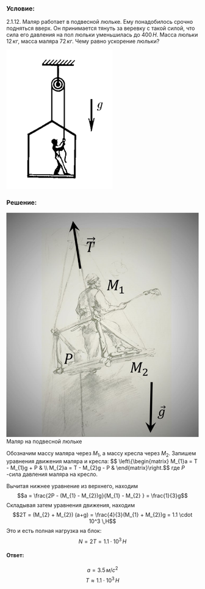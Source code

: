 ###  Условие: 

$2.1.12.$ Маляр работает в подвесной люльке. Ему понадобилось срочно подняться вверх. Он принимается тянуть за веревку с такой силой, что сила его давления на пол люльки уменьшилась до $400 \,H$. Масса люльки $12 \,кг$, масса маляра $72 \,кг$. Чему равно ускорение люльки? 

![ К задаче 2.1.12 |278x364, 26%](../../img/2.1.12/statement.png)

###  Решение: 

![ Маляр на подвесной люльке |726x846, 59%](../../img/2.1.12/sol.jpg)  Маляр на подвесной люльке 

Обозначим массу маляра через $M_1$, а массу кресла через $M_2$. Запишем уравнения движения маляра и кресла: $$ \left\\{\begin{matrix} M_{1}a = T - M_{1}g + P & \\\ M_{2}a = T - M_{2}g - P & \end{matrix}\right.$$ где $P$ -сила давления маляра на кресло. 

Вычитая нижнее уравнение из верхнего, находим $$a = \frac{2P - (M_{1} - M_{2})g}{M_{1} - M_{2} } = \frac{1}{3}g$$ Складывая затем уравнения движения, находим $$2T = (M_{2} + M_{2}) (a+g) = \frac{4}{3}(M_{1} + M_{2})g = 1.1 \cdot 10^3 \,Н$$ Это и есть полная нагрузка на блок: $$N = 2T = 1.1 \cdot 10^3 \,Н$$ 

####  Ответ: 

$$a = 3.5 \,м/с^2$$ $$T \approx 1.1 \cdot 10^3 \,Н$$ 
